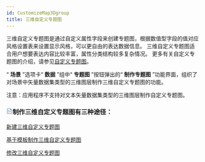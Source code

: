 ```yaml
---
id: CustomizeMap3Dgroup
title: 三维自定义专题图  
---  
```

三维自定义专题图是通过自定义属性字段来创建专题图，根据数值型字段的值对应风格设置表来设置显示风格，可以更自由的表达数据信息。
三维自定义专题图适合用户想要表达内容比较丰富，属性分类结构较多复杂情况。
更多有关自定义专题图的介绍，请参见[自定义专题图](../../Mapping/CustomizeMap/CustomizeMapGroup)。

“ **场景** ”选项卡“ **数据** ”组中“ **专题图** ”按钮弹出的“ **制作专题图**
”功能界面，组织了对场景中矢量数据集类型的三维图层制作三维自定义专题图的功能。

注意：应用程序不支持对文本矢量数据集类型的三维图层制作自定义专题图。

### ![](../../img/read.gif)制作三维自定义专题图有三种途径：

 [新建三维自定义专题图](CustomizeMap3DDefault)

 [基于模板制作三维自定义专题图](CustomizeMap3DTemplate)

 [修改三维自定义专题图](CustomizeMap3DGroupDia)





